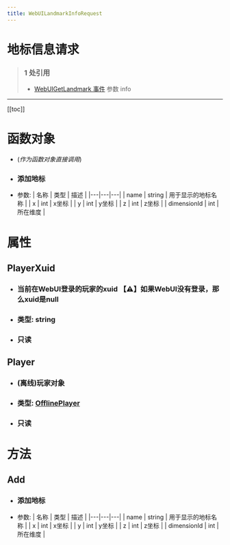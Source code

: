 ```yaml
---
title: WebUILandmarkInfoRequest
---
```


# 地标信息请求

> ### 1 处引用
> - [WebUIGetLandmark 事件](../events/WebUIGetLandmark.md) 参数 info
---

[[toc]]

# 函数对象
  - (*作为函数对象直接调用*)
  - ### 添加地标
- 参数:
    | 名称 | 类型 | 描述 |
    |---|---|---|
   | name | string | 用于显示的地标名称 |   | x | int | x坐标 |   | y | int | y坐标 |   | z | int | z坐标 |   | dimensionId | int | 所在维度 |
# 属性
## PlayerXuid
- ### 当前在WebUI登录的玩家的xuid	【⚠️】如果WebUI没有登录，那么xuid是null
- ### 类型: string
- ### 只读
## Player
- ### (离线)玩家对象
- ### 类型: [OfflinePlayer](../types/OfflinePlayer.md)
- ### 只读
# 方法
## Add
- ### 添加地标
- 参数:
    | 名称 | 类型 | 描述 |
    |---|---|---|
   | name | string | 用于显示的地标名称 |
   | x | int | x坐标 |
   | y | int | y坐标 |
   | z | int | z坐标 |
   | dimensionId | int | 所在维度 |